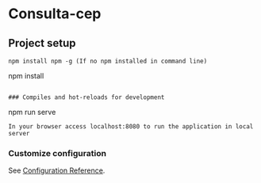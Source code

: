 # Consulta-cep

## Project setup
```
npm install npm -g (If no npm installed in command line)
```
npm install
```

### Compiles and hot-reloads for development
```
npm run serve
```
In your browser access localhost:8080 to run the application in local server
```
### Customize configuration
See [Configuration Reference](https://cli.vuejs.org/config/).
